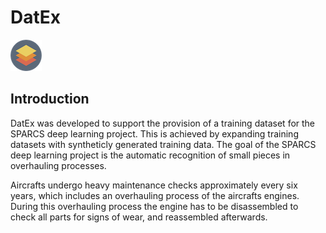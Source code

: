 # DatEx

![DatEx logo](./assets/logo.png)

## Introduction

DatEx was developed to support the provision of a training dataset for the SPARCS deep learning project. This is achieved by expanding training datasets with syntheticly generated training data. The goal of the SPARCS deep learning project is the automatic recognition of small pieces in overhauling processes.

Aircrafts undergo heavy maintenance checks approximately every six years, which includes an overhauling process of the aircrafts engines. During this overhauling process the engine has to be disassembled to check all parts for signs of wear, and reassembled afterwards.